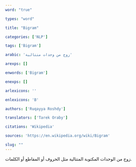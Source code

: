 ```yaml
---
word: "true"

types: "word"

title: "Bigram"

categories: ['NLP']

tags: ['Bigram']

arabic: 'زوج من وحدات متتالية'

arexps: []

enwords: ['Bigram']

enexps: []

arlexicons: ''

enlexicons: 'B'

authors: ['Ruqayya Roshdy']

translators: ['Tarek Oraby']

citations: 'Wikipedia'

sources: 'https://en.wikipedia.org/wiki/Bigram'

slug: ""
---
```


زوج من الوحدات المكتوبة المتتالية مثل الحروف أو المقاطع أو الكلمات.